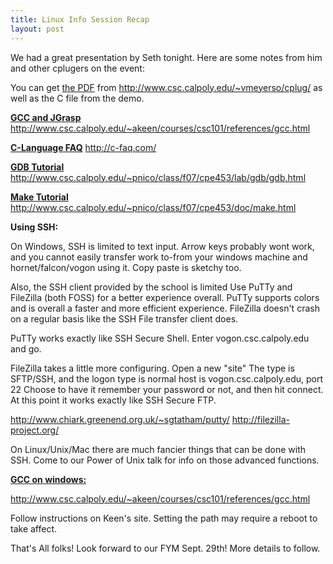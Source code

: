 ```yaml
---
title: Linux Info Session Recap
layout: post
---
```

We had a great presentation by Seth tonight. Here are some notes from him and other cplugers on the event:

You can get [the PDF](http://www.csc.calpoly.edu/~vmeyerso/cplug/) from http://www.csc.calpoly.edu/~vmeyerso/cplug/ as well 
 as the C file from the demo.

**[GCC and JGrasp](http://www.csc.calpoly.edu/~akeen/courses/csc101/references/gcc.html)**
 http://www.csc.calpoly.edu/~akeen/courses/csc101/references/gcc.html

**[C-Language FAQ](http://c-faq.com/)**
 http://c-faq.com/

**[GDB Tutorial](http://www.csc.calpoly.edu/~pnico/class/f07/cpe453/lab/gdb/gdb.html)** 
 http://www.csc.calpoly.edu/~pnico/class/f07/cpe453/lab/gdb/gdb.html

**[Make Tutorial](http://www.csc.calpoly.edu/~pnico/class/f07/cpe453/doc/make.html)**
 http://www.csc.calpoly.edu/~pnico/class/f07/cpe453/doc/make.html

**Using SSH:**  

 On Windows, SSH is limited to text input. Arrow keys probably wont
 work, and you cannot easily transfer work to-from your windows machine
 and hornet/falcon/vogon using it. Copy paste is sketchy too.

Also, the SSH client provided by the school is limited Use PuTTy and 
 FileZilla (both FOSS) for a better experience overall. PuTTy supports
 colors and is overall a faster and more efficient experience. FileZilla
 doesn't crash on a regular basis like the SSH File transfer client does.

PuTTy works exactly like SSH Secure Shell. Enter vogon.csc.calpoly.edu
 and go.

FileZilla takes a little more configuring. Open a new "site"
 The type is SFTP/SSH, and the logon type is normal
 host is vogon.csc.calpoly.edu, port 22
 Choose to have it remember your password or not, and then hit
 connect. At this point it works exactly like SSH Secure FTP.

http://www.chiark.greenend.org.uk/~sgtatham/putty/
 http://filezilla-project.org/

On Linux/Unix/Mac there are much fancier things that can be done with
 SSH. Come to our Power of Unix talk for info on those advanced functions.

**[GCC on windows:](http://www.csc.calpoly.edu/~akeen/courses/csc101/references/gcc.html)**
 
 http://www.csc.calpoly.edu/~akeen/courses/csc101/references/gcc.html
   

 Follow instructions on Keen's site. Setting the path may require a
 reboot to take affect.

That's All folks! Look forward to our FYM Sept. 29th! More details to follow.



